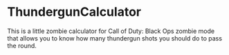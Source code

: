 # ThundergunCalculator
 This is a little zombie calculator for Call of Duty: Black Ops zombie mode that allows you to know how many thundergun shots you should do to pass the round.
